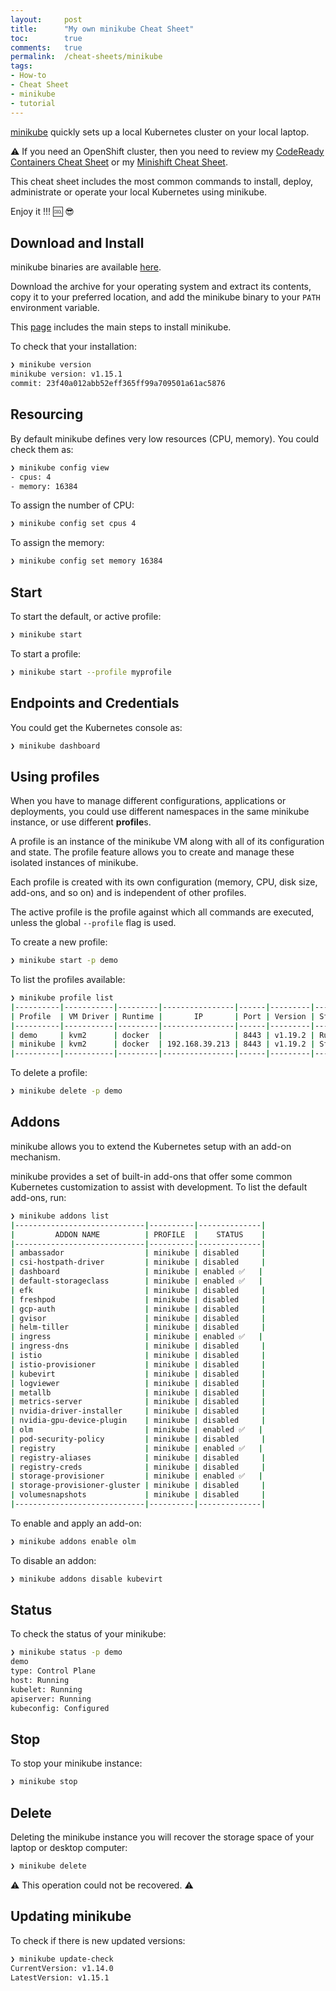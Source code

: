 ```yaml
---
layout:     post
title:      "My own minikube Cheat Sheet"
toc:        true
comments:   true
permalink:  /cheat-sheets/minikube
tags: 
- How-to
- Cheat Sheet
- minikube
- tutorial
---
```


[minikube](https://github.com/kubernetes/minikube) quickly sets up a local Kubernetes cluster on
your local laptop. 

:warning: If you need an OpenShift cluster, then you need to review my [CodeReady Containers Cheat Sheet](/cheat-sheets/crc)
or my [Minishift Cheat Sheet](/cheat-sheets/minishift).

This cheat sheet includes the most common commands to install, deploy, administrate or
operate your local Kubernetes using minikube.

Enjoy it !!! :cool: :sunglasses:

## Download and Install

minikube binaries are available [here](https://github.com/kubernetes/minikube/releases).

Download the archive for your operating system and extract its contents, copy it to your preferred
location, and add the minikube binary to your ```PATH``` environment variable.

This [page](https://minikube.sigs.k8s.io/docs/start/) includes the main steps to install minikube. 

To check that your installation:

```bash
❯ minikube version
minikube version: v1.15.1
commit: 23f40a012abb52eff365ff99a709501a61ac5876
```

## Resourcing

By default minikube defines very low resources (CPU, memory). You could check them as:

```bash
❯ minikube config view
- cpus: 4
- memory: 16384
```

To assign the number of CPU:

```bash
❯ minikube config set cpus 4
```

To assign the memory:

```bash
❯ minikube config set memory 16384
```

## Start

To start the default, or active profile:

```bash
❯ minikube start
```

To start a profile:

```bash
❯ minikube start --profile myprofile
```

## Endpoints and Credentials

You could get the Kubernetes console as:

```bash
❯ minikube dashboard
```

## Using profiles

When you have to manage different configurations, applications or deployments, you could use different namespaces
in the same minikube instance, or use different **profile**s.

A profile is an instance of the minikube VM along with all of its configuration and state. The profile feature
allows you to create and manage these isolated instances of minikube.

Each profile is created with its own configuration (memory, CPU, disk size, add-ons, and so on) and is
independent of other profiles. 

The active profile is the profile against which all commands are executed, unless the global ```--profile``` flag is
used. 

To create a new profile:

```bash
❯ minikube start -p demo
```

To list the profiles available:

```bash
❯ minikube profile list
|----------|-----------|---------|----------------|------|---------|---------|
| Profile  | VM Driver | Runtime |       IP       | Port | Version | Status  |
|----------|-----------|---------|----------------|------|---------|---------|
| demo     | kvm2      | docker  |                | 8443 | v1.19.2 | Running |
| minikube | kvm2      | docker  | 192.168.39.213 | 8443 | v1.19.2 | Stopped |
|----------|-----------|---------|----------------|------|---------|---------|
```

To delete a profile:

```bash
❯ minikube delete -p demo
```

## Addons

minikube allows you to extend the Kubernetes setup with an add-on mechanism.

minikube provides a set of built-in add-ons that offer some common Kubernetes customization to assist
with development. To list the default add-ons, run:

```bash
❯ minikube addons list
|-----------------------------|----------|--------------|
|         ADDON NAME          | PROFILE  |    STATUS    |
|-----------------------------|----------|--------------|
| ambassador                  | minikube | disabled     |
| csi-hostpath-driver         | minikube | disabled     |
| dashboard                   | minikube | enabled ✅   |
| default-storageclass        | minikube | enabled ✅   |
| efk                         | minikube | disabled     |
| freshpod                    | minikube | disabled     |
| gcp-auth                    | minikube | disabled     |
| gvisor                      | minikube | disabled     |
| helm-tiller                 | minikube | disabled     |
| ingress                     | minikube | enabled ✅   |
| ingress-dns                 | minikube | disabled     |
| istio                       | minikube | disabled     |
| istio-provisioner           | minikube | disabled     |
| kubevirt                    | minikube | disabled     |
| logviewer                   | minikube | disabled     |
| metallb                     | minikube | disabled     |
| metrics-server              | minikube | disabled     |
| nvidia-driver-installer     | minikube | disabled     |
| nvidia-gpu-device-plugin    | minikube | disabled     |
| olm                         | minikube | enabled ✅   |
| pod-security-policy         | minikube | disabled     |
| registry                    | minikube | enabled ✅   |
| registry-aliases            | minikube | disabled     |
| registry-creds              | minikube | disabled     |
| storage-provisioner         | minikube | enabled ✅   |
| storage-provisioner-gluster | minikube | disabled     |
| volumesnapshots             | minikube | disabled     |
|-----------------------------|----------|--------------|
```

To enable and apply an add-on:

```bash
❯ minikube addons enable olm
```

To disable an addon:

```bash
❯ minikube addons disable kubevirt
```

## Status

To check the status of your minikube:

```bash
❯ minikube status -p demo
demo
type: Control Plane
host: Running
kubelet: Running
apiserver: Running
kubeconfig: Configured
```

## Stop

To stop your minikube instance:

```bash
❯ minikube stop
```

## Delete

Deleting the minikube instance you will recover the storage space of your laptop or desktop computer:

```bash
❯ minikube delete
```

:warning: This operation could not be recovered. :warning:

## Updating minikube

To check if there is new updated versions:

```bash
❯ minikube update-check
CurrentVersion: v1.14.0
LatestVersion: v1.15.1
```
